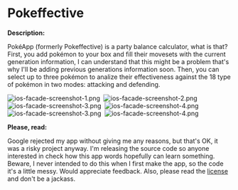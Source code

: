 Pokeffective
============

__Description:__

PokéApp (formerly Pokeffective) is a party balance calculator, what is that? First, you add pokémon to your box and fill their movesets with the current generation information, I can understand that this might be a problem that's why I'll be adding previous generations information soon. Then, you can select up to three pokémon to analize their effectiveness against the 18 type of pokémon in two modes: attacking and defending.

![ios-facade-screenshot-1.png](https://dl.dropboxusercontent.com/u/12352209/GitHub/pokeffective-ios-screenshot-1.PNG)&nbsp;
![ios-facade-screenshot-2.png](https://dl.dropboxusercontent.com/u/12352209/GitHub/pokeffective-ios-screenshot-2.PNG)
![ios-facade-screenshot-3.png](https://dl.dropboxusercontent.com/u/12352209/GitHub/pokeffective-ios-screenshot-3.PNG)&nbsp;
![ios-facade-screenshot-4.png](https://dl.dropboxusercontent.com/u/12352209/GitHub/pokeffective-ios-screenshot-4.PNG)
![ios-facade-screenshot-3.png](https://dl.dropboxusercontent.com/u/12352209/GitHub/pokeffective-ios-screenshot-5.PNG)&nbsp;
![ios-facade-screenshot-4.png](https://dl.dropboxusercontent.com/u/12352209/GitHub/pokeffective-ios-screenshot-6.PNG)

__Please, read:__

Google rejected my app without giving me any reasons, but that's OK, it was a risky project anyway. I'm releasing the source code so anyone interested in check how this app words hopefully can learn something. Beware, I never intended to do this when I first make the app, so the code it's a little messy. Would appreciate feedback. Also, please read the [license](https://github.com/Ruenzuo/Pokeffective-iOS/blob/master/License) and don't be a jackass.
